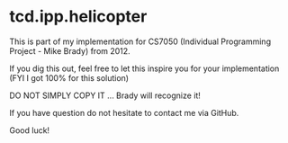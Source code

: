 tcd.ipp.helicopter
==================

This is part of my implementation for CS7050 (Individual Programming Project - Mike Brady) from 2012.

If you dig this out, feel free to let this inspire you for your implementation (FYI I got 100% for this solution)

DO NOT SIMPLY COPY IT ... Brady will recognize it! 

If you have question do not hesitate to contact me via GitHub.

Good luck!

